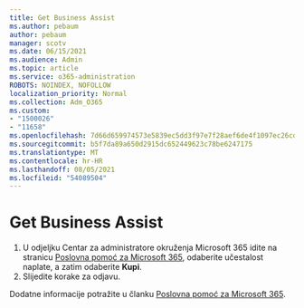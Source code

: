 ```yaml
---
title: Get Business Assist
ms.author: pebaum
author: pebaum
manager: scotv
ms.date: 06/15/2021
ms.audience: Admin
ms.topic: article
ms.service: o365-administration
ROBOTS: NOINDEX, NOFOLLOW
localization_priority: Normal
ms.collection: Adm_O365
ms.custom:
- "1500026"
- "11658"
ms.openlocfilehash: 7d66d659974573e5839ec5dd3f97e7f28aef6de4f1097ec26cd3df9b00495de5
ms.sourcegitcommit: b5f7da89a650d2915dc652449623c78be6247175
ms.translationtype: MT
ms.contentlocale: hr-HR
ms.lasthandoff: 08/05/2021
ms.locfileid: "54089504"
---
```

# <a name="get-business-assist"></a>Get Business Assist

1. U odjeljku Centar za administratore okruženja Microsoft 365 idite na stranicu [Poslovna pomoć za Microsoft 365](https://go.microsoft.com/fwlink/p/?linkid=2158423), odaberite učestalost naplate, a zatim odaberite **Kupi**.
2. Slijedite korake za odjavu.

Dodatne informacije potražite u članku [Poslovna pomoć za Microsoft 365](/microsoft-365/admin/misc/business-assist).